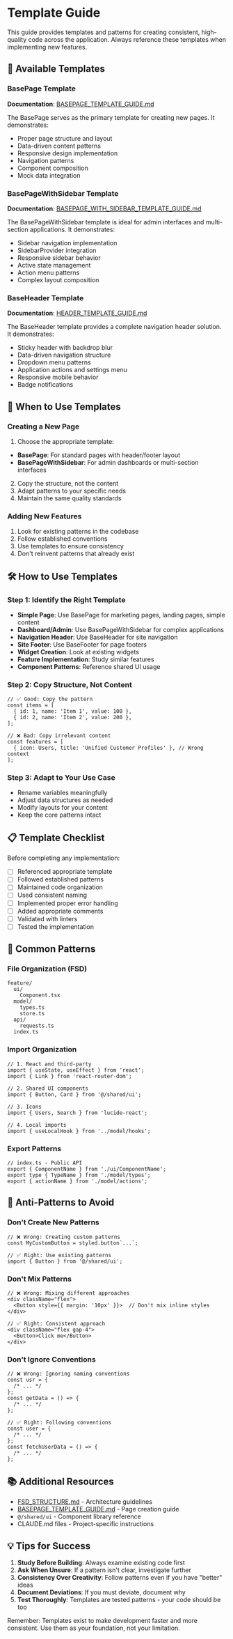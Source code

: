 # Template Guide

This guide provides templates and patterns for creating consistent, high-quality code across the application. Always reference these templates when implementing new features.

## 📄 Available Templates

### BasePage Template

**Documentation**: [BASEPAGE_TEMPLATE_GUIDE.md](./BASEPAGE_TEMPLATE_GUIDE.md)

The BasePage serves as the primary template for creating new pages. It demonstrates:

- Proper page structure and layout
- Data-driven content patterns
- Responsive design implementation
- Navigation patterns
- Component composition
- Mock data integration

### BasePageWithSidebar Template

**Documentation**: [BASEPAGE_WITH_SIDEBAR_TEMPLATE_GUIDE.md](./BASEPAGE_WITH_SIDEBAR_TEMPLATE_GUIDE.md)

The BasePageWithSidebar template is ideal for admin interfaces and multi-section applications. It demonstrates:

- Sidebar navigation implementation
- SidebarProvider integration
- Responsive sidebar behavior
- Active state management
- Action menu patterns
- Complex layout composition

### BaseHeader Template

**Documentation**: [HEADER_TEMPLATE_GUIDE.md](./HEADER_TEMPLATE_GUIDE.md)

The BaseHeader template provides a complete navigation header solution. It demonstrates:

- Sticky header with backdrop blur
- Data-driven navigation structure
- Dropdown menu patterns
- Application actions and settings menu
- Responsive mobile behavior
- Badge notifications

## 🎯 When to Use Templates

### Creating a New Page

1. Choose the appropriate template:

- **BasePage**: For standard pages with header/footer layout
- **BasePageWithSidebar**: For admin dashboards or multi-section interfaces

2. Copy the structure, not the content
3. Adapt patterns to your specific needs
4. Maintain the same quality standards

### Adding New Features

1. Look for existing patterns in the codebase
2. Follow established conventions
3. Use templates to ensure consistency
4. Don't reinvent patterns that already exist

## 🛠️ How to Use Templates

### Step 1: Identify the Right Template

- **Simple Page**: Use BasePage for marketing pages, landing pages, simple content
- **Dashboard/Admin**: Use BasePageWithSidebar for complex applications
- **Navigation Header**: Use BaseHeader for site navigation
- **Site Footer**: Use BaseFooter for page footers
- **Widget Creation**: Look at existing widgets
- **Feature Implementation**: Study similar features
- **Component Patterns**: Reference shared UI usage

### Step 2: Copy Structure, Not Content

```tsx
// ✅ Good: Copy the pattern
const items = [
  { id: 1, name: 'Item 1', value: 100 },
  { id: 2, name: 'Item 2', value: 200 },
];

// ❌ Bad: Copy irrelevant content
const features = [
  { icon: Users, title: 'Unified Customer Profiles' }, // Wrong context
];
```

### Step 3: Adapt to Your Use Case

- Rename variables meaningfully
- Adjust data structures as needed
- Modify layouts for your content
- Keep the core patterns intact

## 📋 Template Checklist

Before completing any implementation:

- [ ] Referenced appropriate template
- [ ] Followed established patterns
- [ ] Maintained code organization
- [ ] Used consistent naming
- [ ] Implemented proper error handling
- [ ] Added appropriate comments
- [ ] Validated with linters
- [ ] Tested the implementation

## 🔧 Common Patterns

### File Organization (FSD)

```
feature/
  ui/
    Component.tsx
  model/
    types.ts
    store.ts
  api/
    requests.ts
  index.ts
```

### Import Organization

```tsx
// 1. React and third-party
import { useState, useEffect } from 'react';
import { Link } from 'react-router-dom';

// 2. Shared UI components
import { Button, Card } from '@/shared/ui';

// 3. Icons
import { Users, Search } from 'lucide-react';

// 4. Local imports
import { useLocalHook } from '../model/hooks';
```

### Export Patterns

```tsx
// index.ts - Public API
export { ComponentName } from './ui/ComponentName';
export type { TypeName } from './model/types';
export { actionName } from './model/actions';
```

## 🚫 Anti-Patterns to Avoid

### Don't Create New Patterns

```tsx
// ❌ Wrong: Creating custom patterns
const MyCustomButton = styled.button`...`;

// ✅ Right: Use existing patterns
import { Button } from '@/shared/ui';
```

### Don't Mix Patterns

```tsx
// ❌ Wrong: Mixing different approaches
<div className="flex">
  <Button style={{ margin: '10px' }}>  // Don't mix inline styles
</div>

// ✅ Right: Consistent approach
<div className="flex gap-4">
  <Button>Click me</Button>
</div>
```

### Don't Ignore Conventions

```tsx
// ❌ Wrong: Ignoring naming conventions
const usr = {
  /* ... */
};
const getData = () => {
  /* ... */
};

// ✅ Right: Following conventions
const user = {
  /* ... */
};
const fetchUserData = () => {
  /* ... */
};
```

## 📚 Additional Resources

- [FSD_STRUCTURE.md](./FSD_STRUCTURE.md) - Architecture guidelines
- [BASEPAGE_TEMPLATE_GUIDE.md](./BASEPAGE_TEMPLATE_GUIDE.md) - Page creation guide
- `@/shared/ui` - Component library reference
- CLAUDE.md files - Project-specific instructions

## 💡 Tips for Success

1. **Study Before Building**: Always examine existing code first
2. **Ask When Unsure**: If a pattern isn't clear, investigate further
3. **Consistency Over Creativity**: Follow patterns even if you have "better" ideas
4. **Document Deviations**: If you must deviate, document why
5. **Test Thoroughly**: Templates are tested patterns - your code should be too

Remember: Templates exist to make development faster and more consistent. Use them as your foundation, not your limitation.
